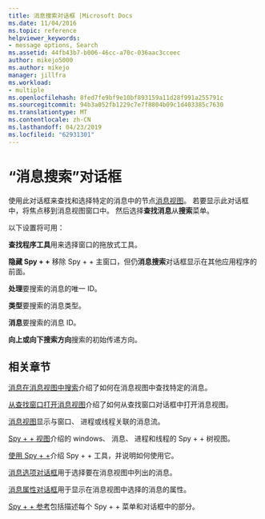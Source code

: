 ```yaml
---
title: 消息搜索对话框 |Microsoft Docs
ms.date: 11/04/2016
ms.topic: reference
helpviewer_keywords:
- message options, Search
ms.assetid: 44fb43b7-b006-46cc-a70c-036aac3cceec
author: mikejo5000
ms.author: mikejo
manager: jillfra
ms.workload:
- multiple
ms.openlocfilehash: 8fed7fe9bf9e10bf893159a11d28f991a255791c
ms.sourcegitcommit: 94b3a052fb1229c7e7f8804b09c1d403385c7630
ms.translationtype: MT
ms.contentlocale: zh-CN
ms.lasthandoff: 04/23/2019
ms.locfileid: "62931301"
---
```

# <a name="message-search-dialog-box"></a>“消息搜索”对话框
使用此对话框来查找和选择特定的消息中的节点[消息视图](../debugger/messages-view.md)。 若要显示此对话框中，将焦点移到消息视图窗口中。 然后选择**查找消息**从**搜索**菜单。

 以下设置将可用：

 **查找程序工具**用来选择窗口的拖放式工具。

 **隐藏 Spy + +** 移除 Spy + + 主窗口，但仍**消息搜索**对话框显示在其他应用程序的前面。

 **处理**要搜索的消息的唯一 ID。

 **类型**要搜索的消息类型。

 **消息**要搜索的消息 ID。

 **向上或向下搜索方向**搜索的初始传递方向。

## <a name="related-sections"></a>相关章节
 [消息在消息视图中搜索](../debugger/how-to-search-for-a-message-in-messages-view.md)介绍了如何在消息视图中查找特定的消息。

 [从查找窗口打开消息视图](../debugger/how-to-open-messages-view-from-find-window.md)介绍了如何从查找窗口对话框中打开消息视图。

 [消息视图](../debugger/messages-view.md)显示与窗口、 进程或线程关联的消息流。

 [Spy + + 视图](../debugger/spy-increment-views.md)介绍的 windows、 消息、 进程和线程的 Spy + + 树视图。

 [使用 Spy + +](../debugger/using-spy-increment.md)介绍 Spy + + 工具，并说明如何使用它。

 [消息选项对话框](../debugger/message-options-dialog-box.md)用于选择要在消息视图中列出的消息。

 [消息属性对话框](../debugger/message-properties-dialog-box.md)用于显示在消息视图中选择的消息的属性。

 [Spy + + 参考](../debugger/spy-increment-reference.md)包括描述每个 Spy + + 菜单和对话框中的部分。